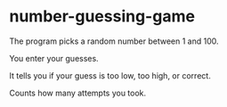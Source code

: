 # number-guessing-game
The program picks a random number between 1 and 100.

You enter your guesses.

It tells you if your guess is too low, too high, or correct.

Counts how many attempts you took.
